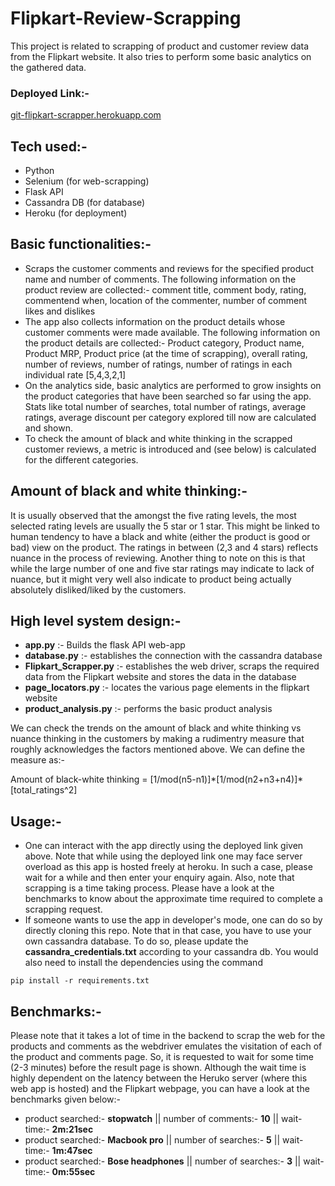 # Flipkart-Review-Scrapping
This project is related to scrapping of product and customer review data from the Flipkart website. It also tries to perform some basic analytics on the gathered data.

### Deployed Link:-
[git-flipkart-scrapper.herokuapp.com](https://git-flipkart-scrapper.herokuapp.com)

## Tech used:-
- Python
- Selenium (for web-scrapping)
- Flask API
- Cassandra DB (for database)
- Heroku (for deployment)

## Basic functionalities:-
- Scraps the customer comments and reviews for the specified product name and number of comments. The following information on the product review are collected:- comment title, comment body, rating, commentend when, location of the commenter, number of comment likes and dislikes
- The app also collects information on the product details whose customer comments were made available. The following information on the product details are collected:- Product category, Product name, Product MRP, Product price (at the time of scrapping), overall rating, number of reviews, number of ratings, number of ratings in each individual rate [5,4,3,2,1]
- On the analytics side, basic analytics are performed to grow insights on the product categories that have been searched so far using the app. Stats like total number of searches, total number of ratings, average ratings, average discount per category explored till now are calculated and shown.
- To check the amount of black and white thinking in the scrapped customer reviews, a metric is introduced and (see below) is calculated for the different categories.

## Amount of black and white thinking:-
It is usually observed that the amongst the five rating levels, the most selected rating levels are usually the 5 star or 1 star. This might be linked to human tendency to have a black and white (either the product is good or bad) view on the product. The ratings in between (2,3 and 4 stars) reflects nuance in the process of reviewing. Another thing to note on this is that while the large number of one and five star ratings may indicate to lack of nuance, but it might very well also indicate to product being actually absolutely disliked/liked by the customers.

## High level system design:-
- **app.py** :- Builds the flask API web-app
- **database.py** :- establishes the connection with the cassandra database
- **Flipkart_Scrapper.py** :- establishes the web driver, scraps the required data from the Flipkart website and stores the data in the database
- **page_locators.py** :- locates the various page elements in the flipkart website
- **product_analysis.py** :- performs the basic product analysis

We can check the trends on the amount of black and white thinking vs nuance thinking in the customers by making a rudimentry measure that roughly acknowledges the factors mentioned above. We can define the measure as:-

Amount of black-white thinking = [1/mod(n5-n1)]\*[1/mod(n2+n3+n4)]\*[total_ratings^2]

## Usage:-
- One can interact with the app directly using the deployed link given above. Note that while using the deployed link one may face server overload as this app is hosted freely at heroku. In such a case, please wait for a while and then enter your enquiry again. Also, note that scrapping is a time taking process. Please have a look at the benchmarks to know about the approximate time required to complete a scrapping request.
- If someone wants to use the app in developer's mode, one can do so by directly cloning this repo. Note that in that case, you have to use your own cassandra database. To do so, please update the **cassandra_credentials.txt** according to your cassandra db. You would also need to install the dependencies using the command 
```
pip install -r requirements.txt
```
## Benchmarks:-
Please note that it takes a lot of time in the backend to scrap the web for the products and comments as the webdriver emulates the visitation of each of the product and comments page. So, it is requested to wait for some time (2-3 minutes) before the result page is shown. Although the wait time is highly dependent on the latency between the Heruko server (where this web app is hosted) and the Flipkart webpage, you can have a look at the benchmarks given below:-
- product searched:- **stopwatch** || number of comments:- **10** || wait-time:- **2m:21sec**
- product searched:- **Macbook pro** || number of searches:- **5** || wait-time:- **1m:47sec**
- product searched:- **Bose headphones** || number of searches:- **3** || wait-time:- **0m:55sec**
